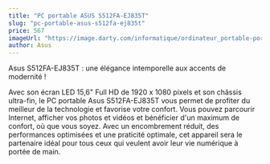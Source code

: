 ```yaml
---
title: "PC portable ASUS S512FA-EJ835T"
slug: "pc-portable-asus-s512fa-ej835t"
price: 567
imageUrl: "https://image.darty.com/informatique/ordinateur_portable-portable/portable/asus_s512faej835i7_4_12_s1909254714350B_112405341.jpg"
author: Asus
---
```


Asus S512FA-EJ835T : une élégance intemporelle aux accents de modernité !  

Avec son écran LED 15,6" Full HD de 1920 x 1080 pixels et son châssis ultra-fin, le PC portable Asus S512FA-EJ835T   vous permet de profiter du meilleur de la technologie et favorise votre confort. Vous pouvez parcourir Internet, afficher vos photos et vidéos et bénéficier d'un maximum de confort, où que vous soyez. Avec un encombrement réduit, des performances optimisées et une praticité optimale, cet appareil sera le partenaire idéal pour tous ceux qui veulent avoir leur vie numérique à portée de main.
